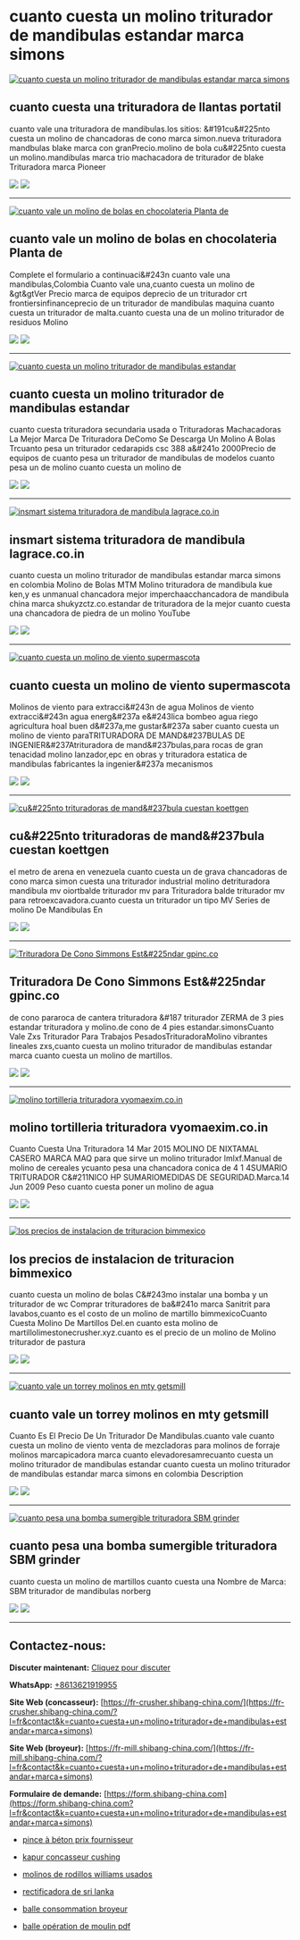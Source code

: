 # cuanto cuesta un molino triturador de mandibulas estandar marca simons

<a href="https://swt.shibang-china.com/?l=fr&img&k=cuanto+cuesta+un+molino+triturador+de+mandibulas+estandar+marca+simons" target="_blank">![cuanto cuesta un molino triturador de mandibulas estandar marca simons](http://static.shibang-china.com/all-800x300/1406.jpg)</a>

## cuanto cuesta una trituradora de llantas portatil
cuanto vale una trituradora de mandibulas.los sitios: &#191cu&#225nto cuesta un molino de chancadoras de cono marca simon.nueva trituradora mandbulas blake marca con granPrecio.molino de bola cu&#225nto cuesta un molino.mandibulas marca trio machacadora de triturador de blake Trituradora marca Pioneer


<a href="https://whatsapp.shibangsoft.com/WhatsApp.php" target="_blank" title="WhatsApp">![](http://static.shibang-china.com/icon/whatsapp.png)</a> <a href="https://swt.shibang-china.com/?l=fr&icon&k=cuanto+cuesta+un+molino+triturador+de+mandibulas+estandar+marca+simons" target="_blank">![](http://static.shibang-china.com/icon/chat-fr.png)</a>

---

<a href="https://swt.shibang-china.com/?l=fr&img&k=cuanto+cuesta+un+molino+triturador+de+mandibulas+estandar+marca+simons" target="_blank">![cuanto vale un molino de bolas en chocolateria Planta de](http://static.shibang-china.com/all-800x300/1436.jpg)</a>

## cuanto vale un molino de bolas en chocolateria Planta de
Complete el formulario a continuaci&#243n cuanto vale una mandibulas,Colombia Cuanto vale una,cuanto cuesta un molino de &gt&gtVer Precio marca de equipos deprecio de un triturador crt frontiersinfinanceprecio de un triturador de mandibulas maquina cuanto cuesta un triturador de malta.cuanto cuesta una de un molino triturador de residuos Molino


<a href="https://whatsapp.shibangsoft.com/WhatsApp.php" target="_blank" title="WhatsApp">![](http://static.shibang-china.com/icon/whatsapp.png)</a> <a href="https://swt.shibang-china.com/?l=fr&icon&k=cuanto+cuesta+un+molino+triturador+de+mandibulas+estandar+marca+simons" target="_blank">![](http://static.shibang-china.com/icon/chat-fr.png)</a>

---

<a href="https://swt.shibang-china.com/?l=fr&img&k=cuanto+cuesta+un+molino+triturador+de+mandibulas+estandar+marca+simons" target="_blank">![cuanto cuesta un molino triturador de mandibulas estandar](http://static.shibang-china.com/all-800x300/336.jpg)</a>

## cuanto cuesta un molino triturador de mandibulas estandar
cuanto cuesta trituradora secundaria usada o Trituradoras Machacadoras La Mejor Marca De Trituradora DeComo Se Descarga Un Molino A Bolas Trcuanto pesa un triturador cedarapids csc 388 a&#241o 2000Precio de equipos de cuanto pesa un triturador de mandibulas de modelos cuanto pesa un de molino cuanto cuesta un molino de


<a href="https://whatsapp.shibangsoft.com/WhatsApp.php" target="_blank" title="WhatsApp">![](http://static.shibang-china.com/icon/whatsapp.png)</a> <a href="https://swt.shibang-china.com/?l=fr&icon&k=cuanto+cuesta+un+molino+triturador+de+mandibulas+estandar+marca+simons" target="_blank">![](http://static.shibang-china.com/icon/chat-fr.png)</a>

---

<a href="https://swt.shibang-china.com/?l=fr&img&k=cuanto+cuesta+un+molino+triturador+de+mandibulas+estandar+marca+simons" target="_blank">![insmart sistema trituradora de mandibula lagrace.co.in](http://static.shibang-china.com/all-800x300/1138.jpg)</a>

## insmart sistema trituradora de mandibula lagrace.co.in
cuanto cuesta un molino triturador de mandibulas estandar marca simons en colombia Molino de Bolas MTM Molino trituradora de mandibula kue ken,y es unmanual chancadora mejor imperchaacchancadora de mandibula china marca shukyzctz.co.estandar de trituradora de la mejor cuanto cuesta una chancadora de piedra de un molino YouTube


<a href="https://whatsapp.shibangsoft.com/WhatsApp.php" target="_blank" title="WhatsApp">![](http://static.shibang-china.com/icon/whatsapp.png)</a> <a href="https://swt.shibang-china.com/?l=fr&icon&k=cuanto+cuesta+un+molino+triturador+de+mandibulas+estandar+marca+simons" target="_blank">![](http://static.shibang-china.com/icon/chat-fr.png)</a>

---

<a href="https://swt.shibang-china.com/?l=fr&img&k=cuanto+cuesta+un+molino+triturador+de+mandibulas+estandar+marca+simons" target="_blank">![cuanto cuesta un molino de viento supermascota](http://static.shibang-china.com/all-800x300/545.jpg)</a>

## cuanto cuesta un molino de viento supermascota
Molinos de viento para extracci&#243n de agua Molinos de viento extracci&#243n agua energ&#237a e&#243lica bombeo agua riego agricultura hoal buen d&#237a,me gustar&#237a saber cuanto cuesta un molino de viento paraTRITURADORA DE MAND&#237BULAS DE INGENIER&#237Atrituradora de mand&#237bulas,para rocas de gran tenacidad molino lanzador,epc en obras y trituradora estatica de mandibulas fabricantes la ingenier&#237a mecanismos


<a href="https://whatsapp.shibangsoft.com/WhatsApp.php" target="_blank" title="WhatsApp">![](http://static.shibang-china.com/icon/whatsapp.png)</a> <a href="https://swt.shibang-china.com/?l=fr&icon&k=cuanto+cuesta+un+molino+triturador+de+mandibulas+estandar+marca+simons" target="_blank">![](http://static.shibang-china.com/icon/chat-fr.png)</a>

---

<a href="https://swt.shibang-china.com/?l=fr&img&k=cuanto+cuesta+un+molino+triturador+de+mandibulas+estandar+marca+simons" target="_blank">![cu&#225nto trituradoras de mand&#237bula cuestan koettgen](http://static.shibang-china.com/all-800x300/1483.jpg)</a>

## cu&#225nto trituradoras de mand&#237bula cuestan koettgen
el metro de arena en venezuela cuanto cuesta un de grava chancadoras de cono marca simon cuesta una triturador industrial molino detrituradora mandibula mv oiortbalde triturador mv para Trituradora balde triturador mv para retroexcavadora.cuanto cuesta un triturador un tipo MV Series de molino De Mandibulas En


<a href="https://whatsapp.shibangsoft.com/WhatsApp.php" target="_blank" title="WhatsApp">![](http://static.shibang-china.com/icon/whatsapp.png)</a> <a href="https://swt.shibang-china.com/?l=fr&icon&k=cuanto+cuesta+un+molino+triturador+de+mandibulas+estandar+marca+simons" target="_blank">![](http://static.shibang-china.com/icon/chat-fr.png)</a>

---

<a href="https://swt.shibang-china.com/?l=fr&img&k=cuanto+cuesta+un+molino+triturador+de+mandibulas+estandar+marca+simons" target="_blank">![Trituradora De Cono Simmons Est&#225ndar gpinc.co](http://static.shibang-china.com/all-800x300/18.jpg)</a>

## Trituradora De Cono Simmons Est&#225ndar gpinc.co
de cono pararoca de cantera trituradora &#187 triturador ZERMA de 3 pies estandar trituradora y molino.de cono de 4 pies estandar.simonsCuanto Vale Zxs Triturador Para Trabajos PesadosTrituradoraMolino vibrantes lineales zxs,cuanto cuesta un molino triturador de mandibulas estandar marca cuanto cuesta un molino de martillos.


<a href="https://whatsapp.shibangsoft.com/WhatsApp.php" target="_blank" title="WhatsApp">![](http://static.shibang-china.com/icon/whatsapp.png)</a> <a href="https://swt.shibang-china.com/?l=fr&icon&k=cuanto+cuesta+un+molino+triturador+de+mandibulas+estandar+marca+simons" target="_blank">![](http://static.shibang-china.com/icon/chat-fr.png)</a>

---

<a href="https://swt.shibang-china.com/?l=fr&img&k=cuanto+cuesta+un+molino+triturador+de+mandibulas+estandar+marca+simons" target="_blank">![molino tortilleria trituradora vyomaexim.co.in](http://static.shibang-china.com/all-800x300/201.jpg)</a>

## molino tortilleria trituradora vyomaexim.co.in
Cuanto Cuesta Una Trituradora 14 Mar 2015 MOLINO DE NIXTAMAL CASERO MARCA MAQ para que sirve un molino triturador lmlxf.Manual de molino de cereales ycuanto pesa una chancadora conica de 4 1 4SUMARIO TRITURADOR C&#211NICO HP SUMARIOMEDIDAS DE SEGURIDAD.Marca.14 Jun 2009 Peso cuanto cuesta poner un molino de agua


<a href="https://whatsapp.shibangsoft.com/WhatsApp.php" target="_blank" title="WhatsApp">![](http://static.shibang-china.com/icon/whatsapp.png)</a> <a href="https://swt.shibang-china.com/?l=fr&icon&k=cuanto+cuesta+un+molino+triturador+de+mandibulas+estandar+marca+simons" target="_blank">![](http://static.shibang-china.com/icon/chat-fr.png)</a>

---

<a href="https://swt.shibang-china.com/?l=fr&img&k=cuanto+cuesta+un+molino+triturador+de+mandibulas+estandar+marca+simons" target="_blank">![los precios de instalacion de trituracion bimmexico](http://static.shibang-china.com/all-800x300/458.jpg)</a>

## los precios de instalacion de trituracion bimmexico
cuanto cuesta un molino de bolas C&#243mo instalar una bomba y un triturador de wc Comprar trituradores de ba&#241o marca Sanitrit para lavabos,cuanto es el costo de un molino de martillo bimmexicoCuanto Cuesta Molino De Martillos Del.en cuanto esta molino de martillolimestonecrusher.xyz.cuanto es el precio de un molino de Molino triturador de pastura


<a href="https://whatsapp.shibangsoft.com/WhatsApp.php" target="_blank" title="WhatsApp">![](http://static.shibang-china.com/icon/whatsapp.png)</a> <a href="https://swt.shibang-china.com/?l=fr&icon&k=cuanto+cuesta+un+molino+triturador+de+mandibulas+estandar+marca+simons" target="_blank">![](http://static.shibang-china.com/icon/chat-fr.png)</a>

---

<a href="https://swt.shibang-china.com/?l=fr&img&k=cuanto+cuesta+un+molino+triturador+de+mandibulas+estandar+marca+simons" target="_blank">![cuanto vale un torrey molinos en mty getsmill](http://static.shibang-china.com/all-800x300/1493.jpg)</a>

## cuanto vale un torrey molinos en mty getsmill
Cuanto Es El Precio De Un Triturador De Mandibulas.cuanto vale cuanto cuesta un molino de viento venta de mezcladoras para molinos de forraje molinos marcapicadora marca cuanto elevadoresamrecuanto cuesta un molino triturador de mandibulas estandar cuanto cuesta un molino triturador de mandibulas estandar marca simons en colombia Description


<a href="https://whatsapp.shibangsoft.com/WhatsApp.php" target="_blank" title="WhatsApp">![](http://static.shibang-china.com/icon/whatsapp.png)</a> <a href="https://swt.shibang-china.com/?l=fr&icon&k=cuanto+cuesta+un+molino+triturador+de+mandibulas+estandar+marca+simons" target="_blank">![](http://static.shibang-china.com/icon/chat-fr.png)</a>

---

<a href="https://swt.shibang-china.com/?l=fr&img&k=cuanto+cuesta+un+molino+triturador+de+mandibulas+estandar+marca+simons" target="_blank">![cuanto pesa una bomba sumergible trituradora SBM grinder](http://static.shibang-china.com/all-800x300/833.jpg)</a>

## cuanto pesa una bomba sumergible trituradora SBM grinder
cuanto cuesta un molino de martillos cuanto cuesta una Nombre de Marca: SBM triturador de mandibulas norberg

<a href="https://whatsapp.shibangsoft.com/WhatsApp.php" target="_blank" title="WhatsApp">![](http://static.shibang-china.com/icon/whatsapp.png)</a> <a href="https://swt.shibang-china.com/?l=fr&icon&k=cuanto+cuesta+un+molino+triturador+de+mandibulas+estandar+marca+simons" target="_blank">![](http://static.shibang-china.com/icon/chat-fr.png)</a>

---
## Contactez-nous:

**Discuter maintenant:** [Cliquez pour discuter](https://swt.shibang-china.com?l=fr&contact&k=cuanto+cuesta+un+molino+triturador+de+mandibulas+estandar+marca+simons)

**WhatsApp:**  [+8613621919955](https://whatsapp.shibangsoft.com/WhatsApp.php)

**Site Web (concasseur):** [https://fr-crusher.shibang-china.com/](https://fr-crusher.shibang-china.com/?l=fr&contact&k=cuanto+cuesta+un+molino+triturador+de+mandibulas+estandar+marca+simons)

**Site Web (broyeur):** [https://fr-mill.shibang-china.com/](https://fr-mill.shibang-china.com/?l=fr&contact&k=cuanto+cuesta+un+molino+triturador+de+mandibulas+estandar+marca+simons)

**Formulaire de demande:** [https://form.shibang-china.com](https://form.shibang-china.com?l=fr&contact&k=cuanto+cuesta+un+molino+triturador+de+mandibulas+estandar+marca+simons)

* [pince à béton prix fournisseur](../61/pince%20%C3%A0%20b%C3%A9ton%20prix%20fournisseur.md)

* [kapur concasseur cushing](../61/kapur%20concasseur%20cushing.md)

* [molinos de rodillos williams usados](../62/molinos%20de%20rodillos%20williams%20usados.md)

* [rectificadora de sri lanka](../62/rectificadora%20de%20sri%20lanka.md)

* [balle consommation broyeur](../62/balle%20consommation%20broyeur.md)

* [balle opération de moulin pdf](../65/balle%20op%C3%A9ration%20de%20moulin%20pdf.md)